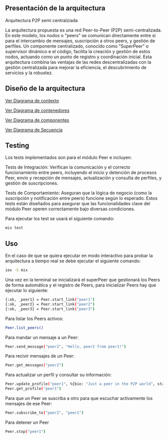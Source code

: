## Presentación de la arquitectura

Arquitectura P2P semi centralziada 

La arquitectura propuesta es una red Peer-to-Peer (P2P) semi-centralizada. En este modelo, los nodos o "peers" se comunican directamente entre sí para el intercambio de mensajes, suscripción a otros peers, y gestión de perfiles. Un componente centralizado, conocido como "SuperPeer" o supervisor dinámico e el código, facilita la creación y gestión de estos nodos, actuando como un punto de registro y coordinación inicial. Esta arquitectura combina las ventajas de las redes descentralizadas con la gestión centralizada para mejorar la eficiencia, el descubrimiento de servicios y la robustez.


## Diseño de la arquitectura

[Ver Diagrama de contexto](doc/P2P-C4-Context.png)

[Ver Diagrama de contenedores](doc/P2P-C4-Container.png)

[Ver Diagrama de componentes](doc/P2P-C4-Components.png)

[Ver Diagrama de Secuencia](doc/diagramas_secuencia.md)


## Testing

Los tests implementados son para el módulo Peer e incluyen:

Tests de Integración: Verifican la comunicación y el correcto funcionamiento entre peers, incluyendo el inicio y detención de procesos Peer, envío y recepción de mensajes, actualización y consulta de perfiles, y gestión de suscripciones.

Tests de Comportamiento: Aseguran que la lógica de negocio (como la suscripción y notificación entre peers) funcione según lo esperado.
Estos tests están diseñados para asegurar que las funcionalidades clave del módulo Peer operen correctamente bajo diversas condiciones.

Para ejecutar los test se usará el siguiente comando:

```bash
mix test
```

## Uso

En el caso de que se quiera ejecutar en modo interactivo para probar la arquitectura a tiempo real se debe ejecutar el siguiente comando:

```bash
iex -S mix
```

Una vez en la terminal se inicializará el superPeer que gestionará los Peers de forma automática y el registro de Peers, para inicializar Peers hay que ejecutar lo siguiente:

```bash
{:ok, _peer1} = Peer.start_link("peer1")
{:ok, _peer2} = Peer.start_link("peer2")
{:ok, _peer3} = Peer.start_link("peer3")
```

Para listar los Peers activos:

```bash
Peer.list_peers()
```

Para mandar un mensaje a un Peer:

```bash
Peer.send_message("peer2", "Hello, peer2 from peer1!")
```

Para recivir mensajes de un Peer:

```bash
Peer.get_messages("peer2")
```

Para actualizar un perfil y consultar su información:

```bash
Peer.update_profile("peer1", %{bio: "Just a peer in the P2P world", status: "online"})
Peer.get_profile("peer1")
```

Para que un Peer se suscriba a otro para que escuchar activamente los mensajes de ese Peer:

```bash
Peer.subscribe_to("peer2", "peer1")
```

Para detener un Peer
```bash
Peer.stop("peer1")
```



